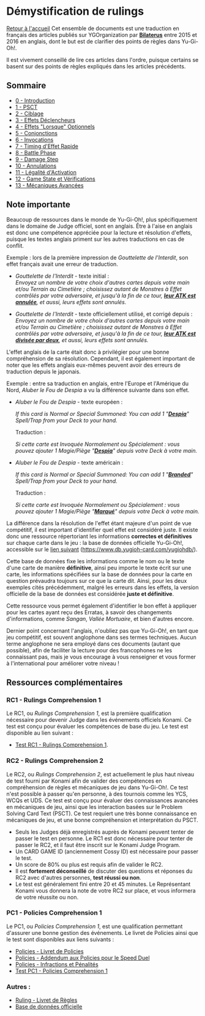 # Démystification de rulings
[Retour à l'accueil](../README.md)
Cet ensemble de documents est une traduction en français des articles publiés sur YGOrganization par [**Bilaterus**](https://ygorganization.com/author/bilaterus/page/2/) entre 2015 et 2016 en anglais, dont le but est de clarifier des points de règles dans Yu-Gi-Oh!. 

Il est vivement conseillé de lire ces articles dans l'ordre, puisque certains se basent sur des points de règles expliqués dans les articles précédents.

## Sommaire
- [0 - Introduction](Ressources/0_Introduction.md)
- [1 - PSCT](Ressources/1_PSCT.md)
- [2 - Ciblage](Ressources/2_Ciblage.md)
- [3 - Effets Déclencheurs](Ressources/3_Effets_Declencheurs.md)
- [4 - Effets "Lorsque" Optionnels](Ressources/4_When_Optionnels.md)
- [5 - Conjonctions](Ressources/5_Conjonctions.md)
- [6 - Invocations](Ressources/6_Invocations.md)
- [7 - Timing d'Effet Rapide](Ressources/7_Timing_Effet_Rapide.md)
- [8 - Battle Phase](Ressources/8_Battle_Phase.md)
- [9 - Damage Step](Ressources/9_Damage_Step.md)
- [10 - Annulations](Ressources/10_Annulations.md)
- [11 - Légalité d'Activation](Ressources/11_Legalite_Activation.md)
- [12 - Game State et Vérifications](Ressources/12_Divers.md)
- [13 - Mécaniques Avancées](Ressources/13_Mecaniques_Avancees.md)

## Note importante
Beaucoup de ressources dans le monde de Yu-Gi-Oh!, plus spécifiquement dans le domaine de Judge officiel, sont en anglais. Être à l'aise en anglais est donc une compétence appréciée pour la lecture et résolution d'effets, puisque les textes anglais priment sur les autres traductions en cas de conflit. 

Exemple : lors de la première impression de *Gouttelette de l'Interdit*, son effet français avait une erreur de traduction.

- *Gouttelette de l'Interdit* - texte initial :    
    *Envoyez un nombre de votre choix d'autres cartes depuis votre main et/ou Terrain au Cimetière ; choisissez autant de Monstres à Effet contrôlés par votre adversaire, et jusqu'à la fin de ce tour, <ins>**leur ATK est annulée**</ins>, et aussi, leurs effets sont annulés.*

- *Gouttelette de l'Interdit* - texte officiellement utilisé, et corrigé depuis :    
    *Envoyez un nombre de votre choix d'autres cartes depuis votre main et/ou Terrain au Cimetière ; choisissez autant de Monstres à Effet contrôlés par votre adversaire, et jusqu'à la fin de ce tour, <ins>**leur ATK est divisée par deux**</ins>, et aussi, leurs effets sont annulés.*

L'effet anglais de la carte était donc à privilégier pour une bonne compréhension de sa résolution. Cependant, il est également important de noter que les effets anglais eux-mêmes peuvent avoir des erreurs de traduction depuis le japonais.

Exemple : entre sa traduction en anglais, entre l'Europe et l'Amérique du Nord, *Aluber le Fou de Despia* a vu la différence suivante dans son effet.

- *Aluber le Fou de Despia* - texte européen :

    *If this card is Normal or Special Summoned: You can add 1 "<ins>**Despia**</ins>" Spell/Trap from your Deck to your hand.*

    Traduction :

    *Si cette carte est Invoquée Normalement ou Spécialement : vous pouvez ajouter 1 Magie/Piège "<ins>**Despia**</ins>" depuis votre Deck à votre main.*

- *Aluber le Fou de Despia* - texte américain :
  
    *If this card is Normal or Special Summoned: You can add 1 "<ins>**Branded**</ins>" Spell/Trap from your Deck to your hand.*

    Traduction :

    *Si cette carte est Invoquée Normalement ou Spécialement : vous pouvez ajouter 1 Magie/Piège "<ins>**Marqué**</ins>" depuis votre Deck à votre main.*

La différence dans la résolution de l'effet étant majeure d'un point de vue compétitif, il est important d'identifier quel effet est considéré juste. Il existe donc une ressource répertoriant les informations **correctes et définitives** sur chaque carte dans le jeu : la base de données officielle Yu-Gi-Oh!, accessible sur le [lien suivant](https://www.db.yugioh-card.com/yugiohdb/) (https://www.db.yugioh-card.com/yugiohdb/).

Cette base de données fixe les informations comme le nom ou le texte d'une carte de manière **définitive**, ainsi peu importe le texte écrit sur une carte, les informations spécifiées sur la base de données pour la carte en question prévaudra toujours sur ce que la carte dit. Ainsi, pour les deux exemples cités précédemment, malgré les erreurs dans les effets, la version officielle de la base de données est considérée **juste et définitive**. 

Cette ressource vous permet également d'identifier le bon effet à appliquer pour les cartes ayant reçu des Erratas, à savoir des changements d'informations, comme *Sangan*, *Vallée Mortuaire*, et bien d'autres encore. 

Dernier point concernant l'anglais, n'oubliez pas que Yu-Gi-Oh!, en tant que jeu compétitif, est souvent anglophone dans ses termes techniques. Aucun terme anglophone ne sera employé dans ces documents (autant que possible), afin de faciliter la lecture pour des francophones ne les connaissant pas, mais je vous encourage à vous renseigner et vous former à l'international pour améliorer votre niveau !

## Ressources complémentaires

### RC1 - Rulings Comprehension 1
Le RC1, ou *Rulings Comprehension 1*, est la première qualification nécessaire pour devenir Judge dans les événements officiels Konami. Ce test est conçu pour évaluer les compétences de base du jeu. Le test est disponible au lien suivant : 
- [Test RC1 - Rulings Comprehension 1](https://yugiohblog.konami.com/judgetest/agegate.php?l=&test=rulings).

### RC2 - Rulings Comprehension 2
Le RC2, ou *Rulings Comprehension 2*, est actuellement le plus haut niveau de test fourni par Konami afin de valider des compétences en compréhension de règles et mécaniques de jeu dans Yu-Gi-Oh!. Ce test n'est possible à passer qu'en personne, à des tournois comme les YCS, WCQs et UDS. Ce test est conçu pour évaluer des connaissances avancées en mécaniques de jeu, ainsi que les interaction basées sur le Problem Solving Card Text (PSCT). Ce test requiert une très bonne connaissance en mécaniques de jeu, et une bonne compréhension et interprétation du PSCT. 

- Seuls les Judges déjà enregistrés auprès de Konami peuvent tenter de passer le test en personne. Le RC1 est donc nécessaire pour tenter de passer le RC2, et il faut être inscrit sur le Konami Judge Program.
- Un CARD GAME ID (anciennement Cossy ID) est nécessaire pour passer le test.
- Un score de 80% ou plus est requis afin de valider le RC2.
- Il est **fortement déconseillé** de discuter des questions et réponses du RC2 avec d'autres personnes, **test réussi ou non**.
- Le test est généralement fini entre 20 et 45 minutes. Le Représentant Konami vous donnera la note de votre RC2 sur place, et vous informera de votre réussite ou non.

### PC1 - Policies Comprehension 1
Le PC1, ou *Policies Comprehension 1*, est une qualification permettant d'assurer une bonne gestion des événements. Le livret de Policies ainsi que le test sont disponibles aux liens suivants :
- [Policies - Livret de Policies](https://www.yugioh-card.com/en/downloads/penalty_guide/YGOTCG_Policy_v_2_1.pdf)
- [Policies - Addendum aux Policies pour le Speed Duel](https://www.yugioh-card.com/en/downloads/penalty_guide/Speed_Duel_Addendum-Official_KDE-US_YGO_TCG_Policy.pdf)
- [Policies - Infractions et Pénalités](https://www.yugioh-card.com/en/downloads/penalty_guide/Penalty_Guidelines_v_2_1.pdf)
- [Test PC1 - Policies Comprehension 1](https://yugiohblog.konami.com/judgetest/agegate.php?l=&test=policy)

### Autres :
- [Ruling - Livret de Règles](https://www.yugioh-card.com/en/downloads/rulebook/SD_RuleBook_EN_10.pdf)
- [Base de données officielle](https://www.db.yugioh-card.com/yugiohdb/)
